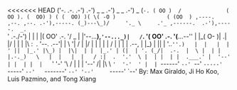 <<<<<<< HEAD
             ('-. .-.               .-')    .-') _   _ .-') _  _  .-')                  _ (`-.
            ( OO )  /              ( OO ). (  OO) ) ( (  OO) )( \( -O )                ( (OO  )
  ,----.    ,--. ,--. .-'),-----. (_)---\_)/     '._ \     .'_ ,------.  .-'),-----.  _.`     \
 '  .-./-') |  | |  |( OO'  .-.  '/    _ | |'--...__),`'--..._)|   /`. '( OO'  .-.  '(__...--''
 |  |_( O- )|   .|  |/   |  | |  |\  :` `. '--.  .--'|  |  \  '|  /  | |/   |  | |  | |  /  | |
 |  | .--, \|       |\_) |  |\|  | '..`''.)   |  |   |  |   ' ||  |_.' |\_) |  |\|  | |  |_.' |
(|  | '. (_/|  .-.  |  \ |  | |  |.-._)   \   |  |   |  |   / :|  .  '.'  \ |  | |  | |  .___.'
 |  '--'  | |  | |  |   `'  '-'  '\       /   |  |   |  '--'  /|  |\  \    `'  '-'  ' |  |
  `------'  `--' `--'     `-----'  `-----'    `--'   `-------' `--' '--'     `-----'  `--'
  By: Max Giraldo, Ji Ho Koo, Luis Pazmino, and Tong Xiang
